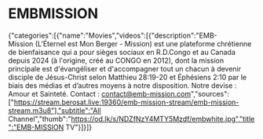 # EMBMISSION
{"categories":[{"name":"Movies","videos":[{"description":"EMB-Mission (L’Éternel est Mon Berger - Mission) est une plateforme chrétienne de bienfaisance qui a pour sièges sociaux en R.D.Congo et au Canada depuis 2024 (à l'origine, créé au CONGO en 2012), dont la mission principale est d'évangéliser et d'accompagner tout un chacun à devenir disciple de Jésus-Christ selon Matthieu 28:19-20 et Éphésiens 2:10 par le biais des médias et d’autres moyens à notre disposition. Notre devise : Amour et Sainteté. Contact : contact@emb-mission.com","sources":["https://stream.berosat.live:19360/emb-mission-stream/emb-mission-stream.m3u8"],"subtitle":"All Channel","thumb":"https://od.lk/s/NDZfNzY4MTY5Mzdf/embwhite.jpg","title":"EMB-MISSION TV"}]}]}
